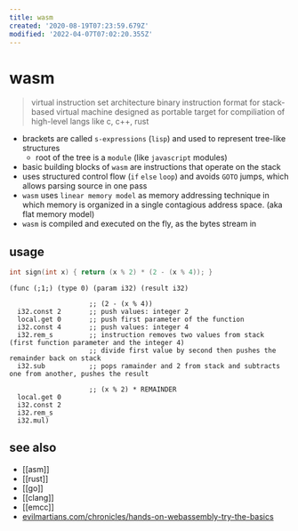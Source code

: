 ```yaml
---
title: wasm
created: '2020-08-19T07:23:59.679Z'
modified: '2022-04-07T07:02:20.355Z'
---
```


# wasm

> virtual instruction set architecture
> binary instruction format for stack-based virtual machine
> designed as portable target for compiliation of high-level langs like c, c++, rust

- brackets are called `s-expressions` (`lisp`) and used to represent tree-like structures
  -  root of the tree is a `module` (like `javascript` modules)
- basic building blocks of `wasm` are instructions that operate on the stack
- uses structured control flow (`if` `else` `loop`) and avoids `GOTO` jumps, which allows parsing source in one pass
- `wasm` uses `linear memory model` as memory addressing technique in which memory is organized in a single contagious address space. (aka flat memory model)
- `wasm` is compiled and executed on the fly, as the bytes stream in

## usage

```c
int sign(int x) { return (x % 2) * (2 - (x % 4)); }
```

```wasm
(func (;1;) (type 0) (param i32) (result i32)

                    ;; (2 - (x % 4))
  i32.const 2       ;; push values: integer 2
  local.get 0       ;; push first parameter of the function
  i32.const 4       ;; push values: integer 4
  i32.rem_s         ;; instruction removes two values from stack (first function parameter and the integer 4)
                    ;; divide first value by second then pushes the remainder back on stack
  i32.sub           ;; pops ramainder and 2 from stack and subtracts one from another, pushes the result

                    ;; (x % 2) * REMAINDER
  local.get 0
  i32.const 2
  i32.rem_s
  i32.mul)
```

## see also

- [[asm]]
- [[rust]]
- [[go]]
- [[clang]]
- [[emcc]]
- [evilmartians.com/chronicles/hands-on-webassembly-try-the-basics](https://evilmartians.com/chronicles/hands-on-webassembly-try-the-basics)
